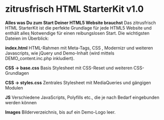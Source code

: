 # zitrusfrisch HTML StarterKit v1.0

**Alles was Du zum Start Deiner HTML5 Website brauchst**
Das zitrusfrisch HTML StarterKit ist die perfekte Grundlage für jede HTML5 Website und enthält alles Notwendige für einen reibungslosen Start. Die wichtigsten Dateien im Überblick:

**index.html**
HTML-Rahmen mit Meta-Tags, CSS , Modernizr und weiteren Javascripts, wie jQuery und Demo-Inhalt (wird mittels DEMO_content.inc.php inkludiert).

**CSS -> base.css**
Basis Stylesheet mit CSS-Reset und weiteren CSS-Grundlagen

**CSS -> styles.css** 
Zentrales Stylesheet mit MediaQueries und gängigen Modulen

**JS**
Verschiedene JavaScripts, Polyfills etc., die je nach Bedarf eingebunden werden können

**Images**
Bilderverzeichnis, bis auf ein Demo-Logo leer.


